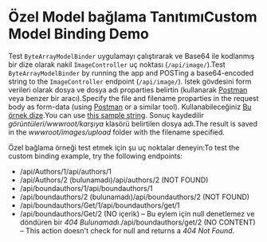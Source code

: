 # <a name="custom-model-binding-demo"></a><span data-ttu-id="3b02e-101">Özel Model bağlama Tanıtımı</span><span class="sxs-lookup"><span data-stu-id="3b02e-101">Custom Model Binding Demo</span></span>

<span data-ttu-id="3b02e-102">Test `ByteArrayModelBinder` uygulamayı çalıştırarak ve Base64 ile kodlanmış bir dize olarak nakil `ImageController` uç noktası (`/api/image/`).</span><span class="sxs-lookup"><span data-stu-id="3b02e-102">Test `ByteArrayModelBinder` by running the app and POSTing a base64-encoded string to the `ImageController` endpoint (`/api/image/`).</span></span> <span data-ttu-id="3b02e-103">İstek gövdesini form verileri olarak dosya ve dosya adı proparties belirtin (kullanarak [Postman](https://www.getpostman.com/) veya benzer bir aracı).</span><span class="sxs-lookup"><span data-stu-id="3b02e-103">Specify the file and filename proparties in the request body as form-data (using [Postman](https://www.getpostman.com/) or a similar tool).</span></span> <span data-ttu-id="3b02e-104">Kullanabileceğiniz [Bu örnek dize](Base64String.txt).</span><span class="sxs-lookup"><span data-stu-id="3b02e-104">You can use [this sample string](Base64String.txt).</span></span> <span data-ttu-id="3b02e-105">Sonuç kaydedilir *görüntüleri/wwwroot/karşıya* klasörü belirtilen dosya adı.</span><span class="sxs-lookup"><span data-stu-id="3b02e-105">The result is saved in the *wwwroot/images/upload* folder with the filename specified.</span></span>

<span data-ttu-id="3b02e-106">Özel bağlama örneği test etmek için şu uç noktalar deneyin:</span><span class="sxs-lookup"><span data-stu-id="3b02e-106">To test the custom binding example, try the following endpoints:</span></span>

* <span data-ttu-id="3b02e-107">/api/Authors/1</span><span class="sxs-lookup"><span data-stu-id="3b02e-107">/api/authors/1</span></span>
* <span data-ttu-id="3b02e-108">/api/Authors/2 (bulunamadı)</span><span class="sxs-lookup"><span data-stu-id="3b02e-108">/api/authors/2 (NOT FOUND)</span></span>
* <span data-ttu-id="3b02e-109">/api/boundauthors/1</span><span class="sxs-lookup"><span data-stu-id="3b02e-109">/api/boundauthors/1</span></span>
* <span data-ttu-id="3b02e-110">/api/boundauthors/2 (bulunamadı)</span><span class="sxs-lookup"><span data-stu-id="3b02e-110">/api/boundauthors/2 (NOT FOUND)</span></span>
* <span data-ttu-id="3b02e-111">/api/boundauthors/Get/1</span><span class="sxs-lookup"><span data-stu-id="3b02e-111">/api/boundauthors/get/1</span></span>
* <span data-ttu-id="3b02e-112">/api/boundauthors/Get/2 (NO içerik) &ndash; Bu eylem için null denetlemez ve döndüren bir *404 Bulunamadı*.</span><span class="sxs-lookup"><span data-stu-id="3b02e-112">/api/boundauthors/get/2 (NO CONTENT) &ndash; This action doesn't check for null and returns a *404 Not Found*.</span></span>
